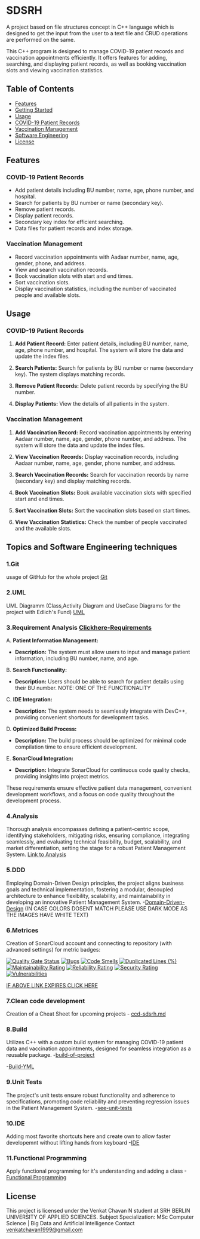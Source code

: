 # SDSRH
A project based on file structures concept in C++ language which is  designed to get the input from the user to a text file and CRUD  operations are performed on the same. 


This C++ program is designed to manage COVID-19 patient records and vaccination appointments efficiently. It offers features for adding, searching, and displaying patient records, as well as booking vaccination slots and viewing vaccination statistics.

## Table of Contents

- [Features](#features)
- [Getting Started](#getting-started)
- [Usage](#usage)
- [COVID-19 Patient Records](#covid-19-patient-records)
- [Vaccination Management](#vaccination-management)
- [Software Engineering](#Topics-and-Software-Engineering-techniques)
- [License](#license)

## Features

### COVID-19 Patient Records

- Add patient details including BU number, name, age, phone number, and hospital.
- Search for patients by BU number or name (secondary key).
- Remove patient records.
- Display patient records.
- Secondary key index for efficient searching.
- Data files for patient records and index storage.

### Vaccination Management

- Record vaccination appointments with Aadaar number, name, age, gender, phone, and address.
- View and search vaccination records.
- Book vaccination slots with start and end times.
- Sort vaccination slots.
- Display vaccination statistics, including the number of vaccinated people and available slots.

## Usage

### COVID-19 Patient Records

1. **Add Patient Record:** Enter patient details, including BU number, name, age, phone number, and hospital. The system will store the data and update the index files.

2. **Search Patients:** Search for patients by BU number or name (secondary key). The system displays matching records.

3. **Remove Patient Records:** Delete patient records by specifying the BU number.

4. **Display Patients:** View the details of all patients in the system.

### Vaccination Management

1. **Add Vaccination Record:** Record vaccination appointments by entering Aadaar number, name, age, gender, phone number, and address. The system will store the data and update the index files.

2. **View Vaccination Records:** Display vaccination records, including Aadaar number, name, age, gender, phone number, and address.

3. **Search Vaccination Records:** Search for vaccination records by name (secondary key) and display matching records.

4. **Book Vaccination Slots:** Book available vaccination slots with specified start and end times.

5. **Sort Vaccination Slots:** Sort the vaccination slots based on start times.

6. **View Vaccination Statistics:** Check the number of people vaccinated and the available slots.


## Topics and Software Engineering techniques

### 1.Git
usage of GitHub for the whole project
[Git](https://github.com/Venkatchavan/SDSRH/commits/main)

### 2.UML
UML Diagramm  (Class,Activity Diagram and UseCase Diagrams for the project with Edlich's Fund)
[UML](https://github.com/Venkatchavan/SDSRH/tree/develop/UML%20Diagrams)

### 3.Requirement Analysis [Clickhere-Requirements](https://github.com/Venkatchavan/SDSRH/tree/545fee67bb11e94ccfd2d53bbbd2074747dfb997/Requirements)

A. **Patient Information Management:**
   - **Description:** The system must allow users to input and manage patient information, including BU number, name, and age.
     
B. **Search Functionality:**
   - **Description:** Users should be able to search for patient details using their BU number. NOTE: ONE OF THE FUNCTIONALITY
     
C. **IDE Integration:**
   - **Description:** The system needs to seamlessly integrate with DevC++, providing convenient shortcuts for development tasks.
     
D. **Optimized Build Process:**
   - **Description:** The build process should be optimized for minimal code compilation time to ensure efficient development.
     
E. **SonarCloud Integration:**
   - **Description:** Integrate SonarCloud for continuous code quality checks, providing insights into project metrics.

These requirements ensure effective patient data management, convenient development workflows, and a focus on code quality throughout the development process.

### 4.Analysis

Thorough analysis encompasses defining a patient-centric scope, identifying stakeholders, mitigating risks, ensuring compliance, integrating seamlessly, and evaluating technical feasibility, budget, scalability, and market differentiation, setting the stage for a robust Patient Management System.
[Link to Analysis](https://github.com/Venkatchavan/SDSRH/blob/ff015b1013d068688f56200a45181e891979146a/analysis.md)

### 5.DDD

Employing Domain-Driven Design principles, the project aligns business goals and technical implementation, fostering a modular, decoupled architecture to enhance flexibility, scalability, and maintainability in developing an innovative Patient Management System.
-[Domain-Driven-Design](https://github.com/Venkatchavan/SDSRH/tree/022c15586b925a99794a5c0bf3a44dd5d59815db/DDD)
(IN CASE COLORS DOSENT MATCH PLEASE USE DARK MODE AS THE IMAGES HAVE WHITE TEXT)


### 6.Metrices
Creation of SonarCloud account and connecting to repository (with advanced settings) for metric badges:

[![Quality Gate Status](https://sonarcloud.io/api/project_badges/measure?project=Venkatchavan_SDSRH&metric=alert_status)](https://sonarcloud.io/dashboard?id=Venkatchavan_SDSRH)
[![Bugs](https://sonarcloud.io/api/project_badges/measure?project=Venkatchavan_SDSRH&metric=bugs)](https://sonarcloud.io/dashboard?id=Venkatchavan_SDSRH)
[![Code Smells](https://sonarcloud.io/api/project_badges/measure?project=Venkatchavan_SDSRH&metric=code_smells)](https://sonarcloud.io/dashboard?id=Venkatchavan_SDSRH)
[![Duplicated Lines (%)](https://sonarcloud.io/api/project_badges/measure?project=Venkatchavan_SDSRH&metric=duplicated_lines_density)](https://sonarcloud.io/dashboard?id=Venkatchavan_SDSRH)
[![Maintainability Rating](https://sonarcloud.io/api/project_badges/measure?project=Venkatchavan_SDSRH&metric=sqale_rating)](https://sonarcloud.io/dashboard?id=Venkatchavan_SDSRH)
[![Reliability Rating](https://sonarcloud.io/api/project_badges/measure?project=Venkatchavan_SDSRH&metric=reliability_rating)](https://sonarcloud.io/dashboard?id=Venkatchavan_SDSRH)
[![Security Rating](https://sonarcloud.io/api/project_badges/measure?project=Venkatchavan_SDSRH&metric=security_rating)](https://sonarcloud.io/dashboard?id=Venkatchavan_SDSRH)
[![Vulnerabilities](https://sonarcloud.io/api/project_badges/measure?project=Venkatchavan_SDSRH&metric=vulnerabilities)](https://sonarcloud.io/dashboard?id=Venkatchavan_SDSRH)

[IF ABOVE LINK EXPIRES CLICK HERE](https://github.com/Venkatchavan/SDSRH/blob/9b89a16a83c5dbeff8433d30916fe27172cfecd5/Screenshot%202024-01-22%20233715.png)

### 7.Clean code development

Creation of a Cheat Sheet for upcoming projects - [ccd-sdsrh.md](https://github.com/Venkatchavan/SDSRH/blob/1b9eefd12c6a1c8141f0645d0fcad34efc3137b6/ccd-sdsrh.md)

### 8.Build

Utilizes C++ with a custom build system for managing COVID-19 patient data and vaccination appointments, designed for seamless integration as a reusable package.
-[build-of-project](https://github.com/Venkatchavan/SDSRH/blob/31251148b1c798fda081937a9a0abb818a3e8365/build_of_project.md)

-[Build-YML](https://github.com/Venkatchavan/SDSRH/tree/9a42e7d3c83a915ef0df92c1125139b354513ba4/.github/workflows)

### 9.Unit Tests
The project's unit tests ensure robust functionality and adherence to specifications, promoting code reliability and preventing regression issues in the Patient Management System.
-[see-unit-tests](https://github.com/Venkatchavan/SDSRH/blob/b9ce8026f8903818f0c4c1dedaf1197e5038d062/unittest.md)

### 10.IDE

Adding most favorite shortcuts here and create own to allow faster developemnt without lifting hands from keyboard
-[IDE](https://github.com/Venkatchavan/SDSRH/blob/8f63bee5fcdb6b327e674ef635c367ab5912cc95/IDE.md)

### 11.Functional Programming

Apply functional programming for it's understanding and adding a class
-[Functional Programming](https://github.com/Venkatchavan/SDSRH/blob/5acdd244c7b1416cf94fc53c0b02d4ba1942b46e/functional-programming.md)


## License

This project is licensed under the Venkat Chavan N student at SRH BERLIN UNIVERSITY OF APPLIED SCIENCES.
Subject Specialization: MSc Computer Science | Big Data and Artificial Intelligence 
Contact venkatchavan1999@gmail.com 
